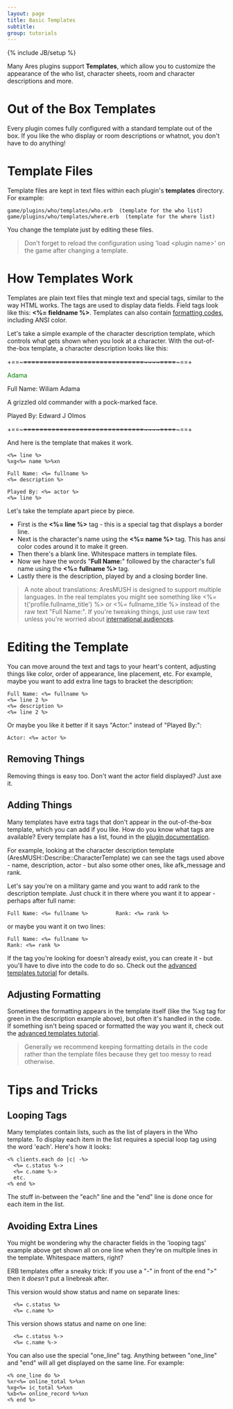 ```yaml
---
layout: page
title: Basic Templates
subtitle: 
group: tutorials
---
```

{% include JB/setup %}

Many Ares plugins support **Templates**, which allow you to customize the appearance of the who list, character sheets, room and character descriptions and more.  

# Out of the Box Templates

Every plugin comes fully configured with a standard template out of the box.  If you like the who display or room descriptions or whatnot, you don't have to do anything!

# Template Files

Template files are kept in text files within each plugin's **templates** directory. For example:

    game/plugins/who/templates/who.erb  (template for the who list)
    game/plugins/who/templates/where.erb  (template for the where list)

You change the template just by editing these files.

> Don't forget to reload the configuration using 'load &lt;plugin name&gt;' on the game after changing a template.

# How Templates Work

Templates are plain text files that mingle text and special tags, similar to the way HTML works.  The tags are used to display data fields.  Field tags look like this: **<%= fieldname %>**.  Templates can also contain [formatting codes]({{site.siteroot}}tutorials/formatting.html), including ANSI color.

Let's take a simple example of the character description template, which controls what gets shown when you look at a character.  With the out-of-the-box template, a character description looks like this:

+==~~~~~====~~~~====~~~~====~~~~=====~~~~=====~~~~====~~~~====~~~~====~~~~~==+

<span style="color:green">Adama</span>

Full Name: Wiliam Adama

A grizzled old commander with a pock-marked face.

Played By: Edward J Olmos

+==~~~~~====~~~~====~~~~====~~~~=====~~~~=====~~~~====~~~~====~~~~====~~~~~==+

And here is the template that makes it work.

    <%= line %>
    %xg<%= name %>%xn
    
    Full Name: <%= fullname %>
    <%= description %>
    
    Played By: <%= actor %>
    <%= line %>


Let's take the template apart piece by piece.

* First is the **<%= line %>** tag - this is a special tag that displays a border line. 
* Next is the character's name using the **<%= name %>** tag.  This has ansi color codes around it to make it green.
* Then there's a blank line.  Whitespace matters in template files.
* Now we have the words "**Full Name:**" followed by the character's full name using the **<%= fullname %>** tag. 
* Lastly there is the description, played by and a closing border line.

> A note about translations:  AresMUSH is designed to support multiple languages.  In the  real templates you might see something like <%= t('profile.fullname\_title') %> or <%= fullname_title %>  instead of the raw text "Full Name:".  If you're tweaking things, just use raw text unless you're worried about [international audiences]({{site.siteroot}}tutorials/localization.html).

# Editing the Template

You can move around the text and tags to your heart's content, adjusting things like color, order of appearance, line placement, etc.   For example, maybe you want to add extra line tags to bracket the description:

    Full Name: <%= fullname %>
    <%= line 2 %>
    <%= description %>    
    <%= line 2 %>

Or maybe you like it better if it says "Actor:" instead of "Played By:": 

    Actor: <%= actor %>

## Removing Things

Removing things is easy too.  Don't want the actor field displayed?  Just axe it.

## Adding Things

Many templates have extra tags that don't appear in the out-of-the-box template, which you can add if you like.  How do you know what tags are available?  Every template has a list, found in the [plugin documentation]({{site.siteroot}}rdoc/).  

For example, looking at the character description template (AresMUSH::Describe::CharacterTemplate) we can see the tags used above - name, description, actor - but also some other ones, like afk_message and rank.

Let's say you're on a military game and you want to add rank to the description template.  Just chuck it in there where you want it to appear - perhaps after full name:

    Full Name: <%= fullname %>         Rank: <%= rank %>

or maybe you want it on two lines:

    Full Name: <%= fullname %>
    Rank: <%= rank %>

If the tag you're looking for doesn't already exist, you can create it - but you'll have to dive into the code to do so.  Check out the [advanced templates tutorial]({{site.siteroot}}tutorials/coding/templates-advanced) for details.

## Adjusting Formatting

Sometimes the formatting appears in the template itself (like the %xg tag for green in the description example above), but often it's handled in the code. If something isn't being spaced or formatted the way you want it, check out the [advanced templates tutorial]({{site.siteroot}}tutorials/coding/templates-advanced).  

> Generally we recommend keeping formatting details in the code rather than the template files because they get too messy to read otherwise.

# Tips and Tricks

## Looping Tags

Many templates contain lists, such as the list of players in the Who template.  To display each item in the list requires a special loop tag using the word 'each'.  Here's how it looks:

    <% clients.each do |c| -%> 
      <%= c.status %-> 
      <%= c.name %-> 
      etc.
    <% end %>

The stuff in-between the "each" line and the "end" line is done once for each item in the list.

## Avoiding Extra Lines

You might be wondering why the character fields in the 'looping tags' example above get shown all on one line when they're on multiple lines in the template.  Whitespace matters, right?

ERB templates offer a sneaky trick:  If you use a "-" in front of the end "&gt;" then it *doesn't* put a linebreak after.

This version would show status and name on separate lines:

      <%= c.status %> 
      <%= c.name %> 
      
This version shows status and name on one line:

      <%= c.status %-> 
      <%= c.name %-> 

You can also use the special "one\_line" tag.  Anything between "one\_line" and "end" will all get displayed on the same line.  For example:

    <% one_line do %>
    %xr<%= online_total %>%xn 
    %xg<%= ic_total %>%xn 
    %xb<%= online_record %>%xn
    <% end %>
